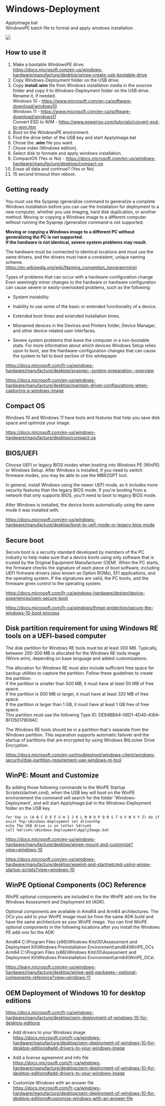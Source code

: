 # Windows-Deployment
ApplyImage.bat</br>
WindowsPE batch file to format and apply windows installation.</br>

<img style="max-width: 100%;" src="https://i.ibb.co/D4GDZ1B/maxresdefault.jpg" />

## How to use it
1. Make a bootable WindowsPE drive.</br>
  https://docs.microsoft.com/en-us/windows-hardware/manufacture/desktop/winpe-create-usb-bootable-drive</br>
2. Copy Windows-Deployment folder on the USB drive.</br>
2. Copy **install.wim** file from Windows installation media in the sources folder and copy it to Windows-Deployment folder on the USB drive. Rename it, if needed.</br>
  Windows 10 - https://www.microsoft.com/en-ca/software-download/windows10</br>
  Windows 11 - https://www.microsoft.com/en-ca/software-download/windows11</br>
  Convert ESD to WIM - https://www.poweriso.com/tutorials/convert-esd-to-wim.htm</br>
3. Boot on the WindowsPE environment.</br>
3. Find the drive letter of the USB key and start ApplyImage.bat</br>
4. Chose the **.wim** file you want.</br>
6. Chose index (Windows edition).</br>
7. Select disk to formate and apply windows installation.</br>
8. CompactOS (Yes or No) - https://docs.microsoft.com/en-us/windows-hardware/manufacture/desktop/compact-os</br>
9. Erase all data and continue? (Yes or No)</br>
10. 15 second timeout then reboot.</br>

## Getting ready
You must use the Sysprep /generalize command to generalize a complete Windows installation before you can use the installation for deployment to a new computer, whether you use imaging, hard disk duplication, or another method. Moving or copying a Windows image to a different computer without running the Sysprep /generalize command is not supported.

<b>Moving or copying a Windows image to a different PC without generalizing the PC is not supported.</b></br>
<b>If the hardware is not identical, severe system problems may result.</b>

The hardware must be connected to identical locations and must use the same drivers, and the drivers must have a consistent, unique naming scheme.</br>
https://en.wikipedia.org/wiki/Naming_convention_(programming)

Types of problems that can occur with a hardware-configuration change
Even seemingly minor changes to the hardware or hardware configuration can cause severe or easily-overlooked problems, such as the following:

- System instability.

- Inability to use some of the basic or extended functionality of a device.

- Extended boot times and extended installation times.

- Misnamed devices in the Devices and Printers folder, Device Manager, and other device-related user interfaces.

- Severe system problems that leave the computer in a non-bootable state. For more information about which devices Windows Setup relies upon to boot, see the Hardware-configuration changes that can cause the system to fail to boot section of this whitepaper

https://docs.microsoft.com/fr-ca/windows-hardware/manufacture/desktop/sysprep--system-preparation--overview

https://docs.microsoft.com/en-us/windows-hardware/manufacture/desktop/maintain-driver-configurations-when-capturing-a-windows-image

## Compact OS
Windows 10 and Windows 11 have tools and features that help you save disk space and optimize your image.

https://docs.microsoft.com/en-us/windows-hardware/manufacture/desktop/compact-os

## BIOS/UEFI
Choose UEFI or legacy BIOS modes when booting into Windows PE (WinPE) or Windows Setup. After Windows is installed, if you need to switch firmware modes, you may be able to use the MBR2GPT tool.

In general, install Windows using the newer UEFI mode, as it includes more security features than the legacy BIOS mode. If you're booting from a network that only supports BIOS, you'll need to boot to legacy BIOS mode.

After Windows is installed, the device boots automatically using the same mode it was installed with.

https://docs.microsoft.com/en-us/windows-hardware/manufacture/desktop/boot-to-uefi-mode-or-legacy-bios-mode

## Secure boot
Secure boot is a security standard developed by members of the PC industry to help make sure that a device boots using only software that is trusted by the Original Equipment Manufacturer (OEM). When the PC starts, the firmware checks the signature of each piece of boot software, including UEFI firmware drivers (also known as Option ROMs), EFI applications, and the operating system. If the signatures are valid, the PC boots, and the firmware gives control to the operating system.

https://docs.microsoft.com/fr-ca/windows-hardware/design/device-experiences/oem-secure-boot

https://docs.microsoft.com/fr-ca/windows/threat-protection/secure-the-windows-10-boot-process

## Disk partition requirement for using Windows RE tools on a UEFI-based computer
The disk partition for Windows RE tools must be at least 300 MB. Typically, between 250-300 MB is allocated for the Windows RE tools image (Winre.wim), depending on base language and added customizations.

The allocation for Windows RE must also include sufficient free space for backup utilities to capture the partition. Follow these guidelines to create the partition:</br>
If the partition is smaller than 500 MB, it must have at least 50 MB of free space.</br>
If the partition is 500 MB or larger, it must have at least 320 MB of free space.</br>
If the partition is larger than 1 GB, it must have at least 1 GB free of free space.</br>
This partition must use the following Type ID: DE94BBA4-06D1-4D40-A16A-BFD50179D6AC</br>

The Windows RE tools should be in a partition that's separate from the Windows partition. This separation supports automatic failover and the startup of partitions that are encrypted by using Windows BitLocker Drive Encryption.

https://docs.microsoft.com/en-us/troubleshoot/windows-client/windows-security/disk-partition-requirement-use-windows-re-tool

## WinPE: Mount and Customize
By adding those following commande to the WinPE Startup Scripts(startnet.cmd), when the USB key will boot on the WinPE environement the command will search for the folder 'Windows-Deployment', and will start ApplyImage.bat in the Windows-Deployment folder on the USB key.

```
for %%p in (A B C D E F G H I J K L M N O P Q R S T U V W X Y Z) do if exist %%p:\Windows-Deployment set drive=%%p
echo The USB drive is on letter %drive%
call %drive%:\Windows-Deployment\ApplyImage.bat
```

https://docs.microsoft.com/en-us/windows-hardware/manufacture/desktop/winpe-mount-and-customize?view=windows-10

https://docs.microsoft.com/en-us/windows-hardware/manufacture/desktop/wpeinit-and-startnetcmd-using-winpe-startup-scripts?view=windows-10

## WinPE Optional Components (OC) Reference
WinPE optional components are included in the the WinPE add-ons for the Windows Assessment and Deployment kit (ADK).

Optional components are available in Amd64 and Arm64 architectures. The OCs you add to your WinPE image must be from the same ADK build and have the same architecture as your WinPE image. You can find WinPE optional components in the following locations after you install the Windows PE add-ons for the ADK:

Amd64 C:\Program Files (x86)\Windows Kits\10\Assessment and Deployment Kit\Windows Preinstallation Environment\amd64\WinPE_OCs\
Arm64 C:\Program Files (x86)\Windows Kits\10\Assessment and Deployment Kit\Windows Preinstallation Environment\arm64\WinPE_OCs\

https://learn.microsoft.com/en-us/windows-hardware/manufacture/desktop/winpe-add-packages--optional-components-reference?view=windows-11

## OEM Deployment of Windows 10 for desktop editions</br>
https://docs.microsoft.com/fr-ca/windows-hardware/manufacture/desktop/oem-deployment-of-windows-10-for-desktop-editions

- Add drivers to your Windows image</br>
https://docs.microsoft.com/fr-ca/windows-hardware/manufacture/desktop/oem-deployment-of-windows-10-for-desktop-editions#add-drivers-to-your-windows-image

- Add a license agreement and info file</br>
https://docs.microsoft.com/fr-ca/windows-hardware/manufacture/desktop/oem-deployment-of-windows-10-for-desktop-editions#add-drivers-to-your-windows-image

- Customize Windows with an answer file</br>
https://docs.microsoft.com/fr-ca/windows-hardware/manufacture/desktop/oem-deployment-of-windows-10-for-desktop-editions#customize-windows-with-an-answer-file
